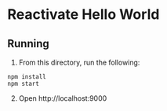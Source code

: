 # Reactivate Hello World

## Running

1. From this directory, run the following:

```
npm install
npm start
```

2. Open http://localhost:9000